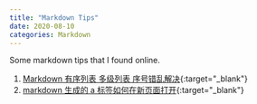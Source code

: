```yaml
---
title: "Markdown Tips"
date: 2020-08-10
categories: Markdown
---
```


Some markdown tips that I found online.

1.  [Markdown 有序列表 多级列表 序号错乱解决](https://blog.csdn.net/qq_15364915/article/details/54584755){:target="\_blank"}
2.  [markdown 生成的 a 标签如何在新页面打开](https://www.cnblogs.com/gitwow/p/10779386.html){:target="\_blank"}
